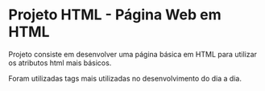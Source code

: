 <h1> Projeto HTML - Página Web em HTML</h1>

Projeto consiste em desenvolver uma página básica em HTML para utilizar os atributos html mais básicos.

Foram utilizadas tags mais utilizadas no desenvolvimento do dia a dia.
